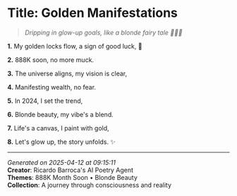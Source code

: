 # Title: Golden Manifestations

> *Dripping in glow-up goals, like a blonde fairy tale 💫👸🏼*

**1.** My golden locks flow, a sign of good luck, 🌟


**2.** 888K soon, no more muck.


**3.** The universe aligns, my vision is clear,


**4.** Manifesting wealth, no fear.


**5.** In 2024, I set the trend,


**6.** Blonde beauty, my vibe's a blend.


**7.** Life's a canvas, I paint with gold,


**8.** Let's glow up, the story unfolds. ✨



---

*Generated on 2025-04-12 at 09:15:11*  
**Creator**: Ricardo Barroca's AI Poetry Agent  
**Themes**: 888K Month Soon • Blonde Beauty  
**Collection**: A journey through consciousness and reality